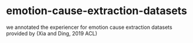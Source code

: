 # emotion-cause-extraction-datasets
we annotated the experiencer for emotion cause extraction datasets provided by (Xia and Ding, 2019 ACL)
